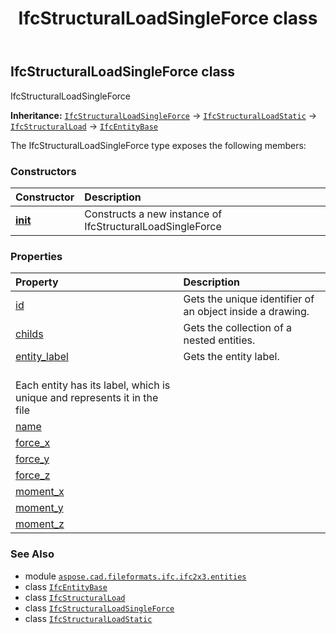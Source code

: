﻿---
title: IfcStructuralLoadSingleForce class
second_title: Aspose.CAD for Python via .NET API References
description: 
type: docs
weight: 5510
url: /python-net/aspose.cad.fileformats.ifc.ifc2x3.entities/ifcstructuralloadsingleforce/
is_root: false
---

## IfcStructuralLoadSingleForce class

IfcStructuralLoadSingleForce



**Inheritance:** [`IfcStructuralLoadSingleForce`](/cad/python-net/aspose.cad.fileformats.ifc.ifc2x3.entities/ifcstructuralloadsingleforce) → 
[`IfcStructuralLoadStatic`](/cad/python-net/aspose.cad.fileformats.ifc.ifc2x3.entities/ifcstructuralloadstatic) → 
[`IfcStructuralLoad`](/cad/python-net/aspose.cad.fileformats.ifc.ifc2x3.entities/ifcstructuralload) → 
[`IfcEntityBase`](/cad/python-net/aspose.cad.fileformats.ifc/ifcentitybase)



The IfcStructuralLoadSingleForce type exposes the following members:

### Constructors
| Constructor | Description |
| :- | :- |
| [__init__](/cad/python-net/aspose.cad.fileformats.ifc.ifc2x3.entities/ifcstructuralloadsingleforce/__init__/#) | Constructs a new instance of IfcStructuralLoadSingleForce |


### Properties
| Property | Description |
| :- | :- |
| [id](/cad/python-net/aspose.cad.fileformats.ifc.ifc2x3.entities/ifcstructuralloadsingleforce/id) | Gets the unique identifier of an object inside a drawing. |
| [childs](/cad/python-net/aspose.cad.fileformats.ifc.ifc2x3.entities/ifcstructuralloadsingleforce/childs) | Gets the collection of a nested entities. |
| [entity_label](/cad/python-net/aspose.cad.fileformats.ifc.ifc2x3.entities/ifcstructuralloadsingleforce/entity_label) | Gets the entity label.<br/>Each entity has its label, which is unique and represents it in the file |
| [name](/cad/python-net/aspose.cad.fileformats.ifc.ifc2x3.entities/ifcstructuralloadsingleforce/name) |  |
| [force_x](/cad/python-net/aspose.cad.fileformats.ifc.ifc2x3.entities/ifcstructuralloadsingleforce/force_x) |  |
| [force_y](/cad/python-net/aspose.cad.fileformats.ifc.ifc2x3.entities/ifcstructuralloadsingleforce/force_y) |  |
| [force_z](/cad/python-net/aspose.cad.fileformats.ifc.ifc2x3.entities/ifcstructuralloadsingleforce/force_z) |  |
| [moment_x](/cad/python-net/aspose.cad.fileformats.ifc.ifc2x3.entities/ifcstructuralloadsingleforce/moment_x) |  |
| [moment_y](/cad/python-net/aspose.cad.fileformats.ifc.ifc2x3.entities/ifcstructuralloadsingleforce/moment_y) |  |
| [moment_z](/cad/python-net/aspose.cad.fileformats.ifc.ifc2x3.entities/ifcstructuralloadsingleforce/moment_z) |  |



### See Also
* module [`aspose.cad.fileformats.ifc.ifc2x3.entities`](..)
* class [`IfcEntityBase`](/cad/python-net/aspose.cad.fileformats.ifc/ifcentitybase)
* class [`IfcStructuralLoad`](/cad/python-net/aspose.cad.fileformats.ifc.ifc2x3.entities/ifcstructuralload)
* class [`IfcStructuralLoadSingleForce`](/cad/python-net/aspose.cad.fileformats.ifc.ifc2x3.entities/ifcstructuralloadsingleforce)
* class [`IfcStructuralLoadStatic`](/cad/python-net/aspose.cad.fileformats.ifc.ifc2x3.entities/ifcstructuralloadstatic)
